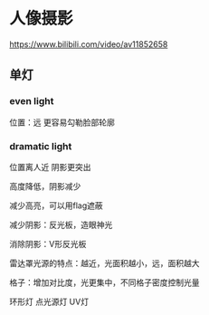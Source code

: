 

# 人像摄影
https://www.bilibili.com/video/av11852658
## 单灯
### even light
位置：远
更容易勾勒脸部轮廓
### dramatic light
位置离人近
阴影更突出

高度降低，阴影减少

减少高亮，可以用flag遮蔽

减少阴影：反光板，造眼神光

消除阴影：V形反光板

雷达罩光源的特点：越近，光面积越小，远，面积越大

格子：增加对比度，光更集中，不同格子密度控制光量

环形灯
点光源灯
UV灯





















